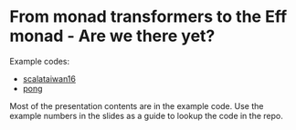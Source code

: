 # From monad transformers to the Eff monad - Are we there yet?

Example codes:
  * [scalataiwan16](https://github.com/weihsiu/scalataiwan16)
  * [pong](https://github.com/weihsiu/pong)

Most of the presentation contents are in the example code.  Use the example numbers in the slides as a guide to lookup the code in the repo.
